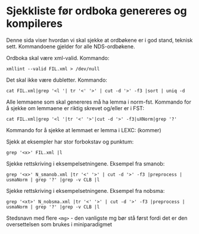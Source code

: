 # Sjekkliste før ordboka genereres og kompileres

Denne sida viser hvordan vi skal sjekke at ordbøkene er i god stand, teknisk sett. Kommandoene gjelder for alle NDS-ordbøkene.

Ordboka skal være xml-valid. Kommando: 

```
xmllint --valid FIL.xml > /dev/null
```

Det skal ikke være dubletter. Kommando: 

```
cat FIL.xml|grep '<l '| tr '<' '>' | cut -d '>' -f3 |sort | uniq -d
```

Alle lemmaene som skal genereres må ha lemma i norm-fst. Kommando for å sjekke om lemmaene er riktig skrevet og/eller er i FST: 

```
cat FIL.xml|grep '<l '|tr '<' '>'|cut -d '>' -f3|uXNorm|grep '?'
```

Kommando for å sjekke at lemmaet er lemma i LEXC: (kommer)


Sjekk at eksempler har stor forbokstav og punktum: 

```
grep '<x>' FIL.xml |l 
``` 


Sjekke rettskriving i eksempelsetningene. 
Eksempel fra smanob: 

```
grep '<x>' N_smanob.xml |tr '<' '>' | cut -d '>' -f3 |preprocess | usmaNorm | grep '?' |grep -v CLB |l
```

 
Sjekke rettskriving i eksempelsetningene. Eksempel fra nobsma: 

```
grep '<xt>' N_nobsma.xml |tr '<' '>' | cut -d '>' -f3 |preprocess | usmaNorm | grep '?' |grep -v CLB |l
```


Stedsnavn med flere `<mg>` - den vanligste mg bør stå først fordi det er den oversettelsen som brukes i miniparadigmet 


